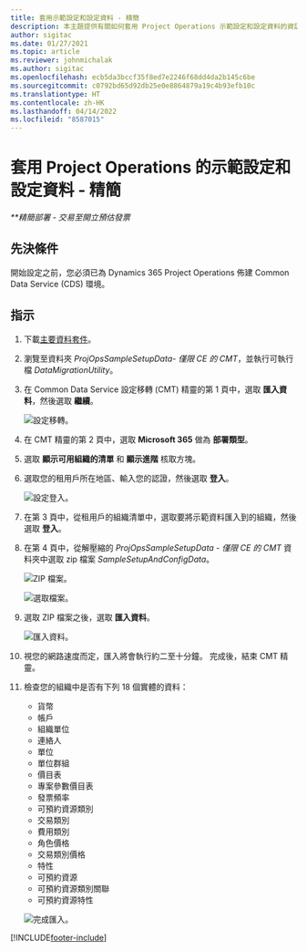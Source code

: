 ```yaml
---
title: 套用示範設定和設定資料 - 精簡
description: 本主題提供有關如何套用 Project Operations 示範設定和設定資料的資訊。
author: sigitac
ms.date: 01/27/2021
ms.topic: article
ms.reviewer: johnmichalak
ms.author: sigitac
ms.openlocfilehash: ecb5da3bccf35f8ed7e2246f68dd4da2b145c6be
ms.sourcegitcommit: c0792bd65d92db25e0e8864879a19c4b93efb10c
ms.translationtype: HT
ms.contentlocale: zh-HK
ms.lasthandoff: 04/14/2022
ms.locfileid: "8587015"
---
```

# <a name="apply-demo-setup-and-configuration-data-for-project-operations---lite"></a>套用 Project Operations 的示範設定和設定資料 - 精簡 

_**精簡部署 - 交易至開立預估發票_



## <a name="prerequisites"></a>先決條件

開始設定之前，您必須已為 Dynamics 365 Project Operations 佈建 Common Data Service (CDS) 環境。


## <a name="instructions"></a>指示

1. 下載[主要資料套件](https://download.microsoft.com/download/3/4/1/341bf279-a64f-4baa-af31-ce624859b518/ProjOpsSampleSetupData-%20CE%20only.zip)。 
2. 瀏覽至資料夾 *ProjOpsSampleSetupData- 僅限 CE 的 CMT*，並執行可執行檔 *DataMigrationUtility*。
3. 在 Common Data Service 設定移轉 (CMT) 精靈的第 1 頁中，選取 **匯入資料**，然後選取 **繼續**。

    ![設定移轉。](./media/1ConfigurationMigration.png)

4. 在 CMT 精靈的第 2 頁中，選取 **Microsoft 365** 做為 **部署類型**。
5. 選取 **顯示可用組織的清單** 和 **顯示進階** 核取方塊。
6. 選取您的租用戶所在地區、輸入您的認證，然後選取 **登入**。

   ![設定登入。](./media/2ConfigurationSignin.png)

7. 在第 3 頁中，從租用戶的組織清單中，選取要將示範資料匯入到的組織，然後選取 **登入**。
8. 在第 4 頁中，從解壓縮的 *ProjOpsSampleSetupData - 僅限 CE 的 CMT* 資料夾中選取 zip 檔案 *SampleSetupAndConfigData*。

   ![ZIP 檔案。](./media/3ZipFile.png)

   ![選取檔案。](./media/4SelectAFile.png)

9. 選取 ZIP 檔案之後，選取 **匯入資料**。

   ![匯入資料。](./media/5ImportData.png)

10. 視您的網路速度而定，匯入將會執行約二至十分鐘。 完成後，結束 CMT 精靈。 
11. 檢查您的組織中是否有下列 18 個實體的資料：

    -   貨幣
    -   帳戶
    -   組織單位
    -   連絡人
    -   單位
    -   單位群組
    -   價目表
    -   專案參數價目表 
    -   發票頻率
    -   可預約資源類別
    -   交易類別
    -   費用類別
    -   角色價格
    -   交易類別價格
    -   特性
    -   可預約資源
    -   可預約資源類別關聯
    -   可預約資源特性

    ![完成匯入。](./media/6CompleteImport.png)


[!INCLUDE[footer-include](../includes/footer-banner.md)]
